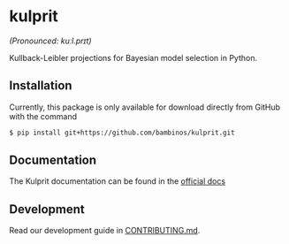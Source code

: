 # kulprit

_(Pronounced: kuːl.prɪt)_

Kullback-Leibler projections for Bayesian model selection in Python.


## Installation

Currently, this package is only available for download directly from GitHub with the command
```bash
$ pip install git+https://github.com/bambinos/kulprit.git
```

## Documentation

The Kulprit documentation can be found in the [official docs](https://bambinos.github.io/kulprit/index.html)


## Development

Read our development guide in [CONTRIBUTING.md](https://github.com/bambinos/kulprit/blob/main/CONTRIBUTING.md).
